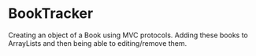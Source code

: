 # BookTracker

Creating an object of a Book using MVC protocols. Adding these books to ArrayLists and then being able to editing/remove them.
